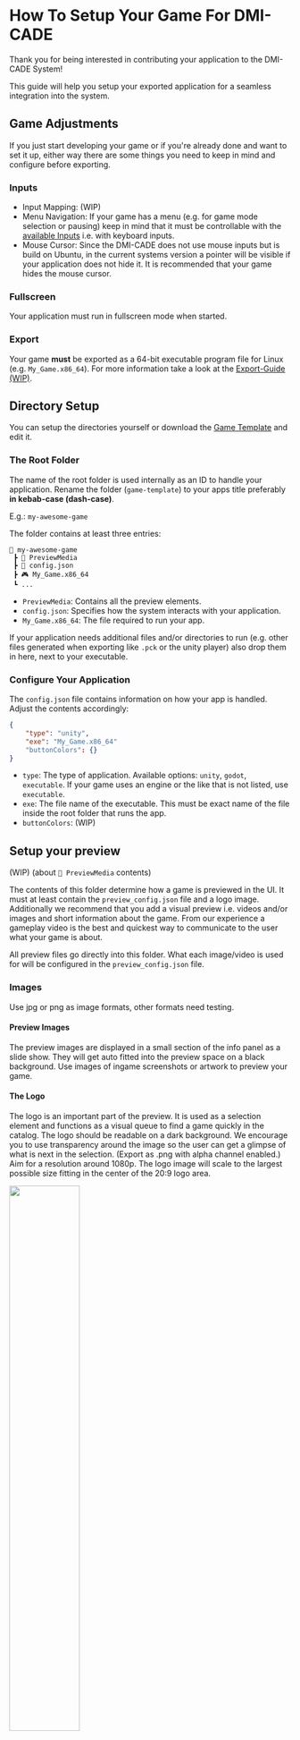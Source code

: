 # How To Setup Your Game For DMI-CADE
Thank you for being interested in contributing your application to the DMI-CADE System!

This guide will help you setup your exported application for a seamless integration into the system.

## Game Adjustments
If you just start developing your game or if you're already done and want to set it up, either way there are some things you need to keep in mind and configure before exporting.

### Inputs
- Input Mapping: (WIP)
- Menu Navigation: If your game has a menu (e.g. for game mode selection or pausing) keep in mind that it must be controllable with the [available Inputs]() i.e. with keyboard inputs.
- Mouse Cursor: Since the DMI-CADE does not use mouse inputs but is build on Ubuntu, in the current systems version a pointer will be visible if your application does not hide it. It is recommended that your game hides the mouse cursor.

### Fullscreen
Your application must run in fullscreen mode when started.

### Export

Your game **must** be exported as a 64-bit executable program file for Linux (e.g. `My_Game.x86_64`).
For more information take a look at the [Export-Guide (WIP)](https://github.com/DMI-CADE/game-template/wiki/Export-Guide).

## Directory Setup
You can setup the directories yourself or download the [Game Template](https://github.com/DMI-CADE/game-template) and edit it.

### The Root Folder
The name of the root folder is used internally as an ID to handle your application. Rename the folder (`game-template`) to your apps title preferably **in kebab-case (dash-case)**.

E.g.: `my-awesome-game`

The folder contains at least three entries:

```
📂 my-awesome-game
 ┣ 📂 PreviewMedia
 ┣ 📜 config.json
 ┣ 🎮 My_Game.x86_64
 ┗ ...
```

- `PreviewMedia`: Contains all the preview elements.
- `config.json`: Specifies how the system interacts with your application.
- `My_Game.x86_64`: The file required to run your app.

If your application needs additional files and/or directories to run (e.g. other files generated when exporting like `.pck` or the unity player) also drop them in here, next to your executable.

### Configure Your Application
The `config.json` file contains information on how your app is handled. Adjust the contents accordingly:

```json
{
    "type": "unity",
    "exe": "My_Game.x86_64"
    "buttonColors": {}
}
```
- `type`: The type of application. Available options: `unity`, `godot`, `executable`. If your game uses an engine or the like that is not listed, use `executable`.
- `exe`: The file name of the executable. This must be exact name of the file inside the root folder that runs the app.
- `buttonColors`: (WIP)

## Setup your preview

(WIP) (about `📂 PreviewMedia` contents)

The contents of this folder determine how a game is previewed in the UI. It must at least contain the `preview_config.json` file and a logo image. Additionally we recommend that you add a visual preview i.e. videos and/or images and short information about the game. From our experience a gameplay video is the best and quickest way to communicate to the user what your game is about.

All preview files go directly into this folder. What each image/video is used for will be configured in the `preview_config.json` file.

### Images
Use jpg or png as image formats, other formats need testing.

#### Preview Images
The preview images are displayed in a small section of the info panel as a slide show. They will get auto fitted into the preview space on a black background.
Use images of ingame screenshots or artwork to preview your game.

#### The Logo
The logo is an important part of the preview. It is used as a selection element and functions as a visual queue to find a game quickly in the catalog.
The logo should be readable on a dark background. We encourage you to use transparency around the image so the user can get a glimpse of what is next in the selection. (Export as .png with alpha channel enabled.) Aim for a resolution around 1080p. The logo image will scale to the largest possible size fitting in the center of the 20:9 logo area.

<img src="https://user-images.githubusercontent.com/43704691/164060174-cf549c8e-2f6f-4717-b279-727da08074ee.png" width=50%>

As a simple logo idea: Write the name of your game in a font that is already used in your game and combine it with an image of a core asset, e.g. the player character. A quick image search for "arcade game logos" will give you more inspiration.

### Videos
When creating a preview video (e.g. recording gameplay) keep in mind that the video will be displayed in a rather small window. Don't worry too much about high resolution. Try to keep the file size reasonable, 30 seconds of gameplay should suffice in most cases. Preview videos play without sound.

Note that videos can only be displayed when exported as `.webm` using the `VP8` compression format with `Vorbis` audio compression (even though the audio is muted when previewed in the UI). You can find a short guide on how to convert a video file to this format [here](https://github.com/DMI-CADE/game-template/wiki/Covert-Video-To-Displayable-Format).

### Configure Your Preview

The `preview_config.json` file configures how your preview is displayed in the UI.

```json
{
    "displayName": "The Apps Name",
    "gameFormats": ["1p", "coop"],

    "logo": "logo.png",

    "images": ["pic1.png", "pic2.jpg", "pic3.png"],
    "videos": ["trailer.webm"],

    "info1": ["Genre", "TheGenre"],
    "info2": ["Course", "TheCourse WS20/21"],
    "info3": ["Creators", "First Name, Second Name, Third Name"],
    "info4": ["", ""],

    "moreInfoText": "In this game you engage in an artificial conflict, defined by rules, that results in a quantifiable outcome.\n\nWe created it under these circumstances. This is how we came up with the idea.\n\nThis is more other cool information."
}
```

- `displayName`: The display name of the game.
- `gameFormats`: The play modes your game supports. <br> Available options: `vs`: Players can play against each other, `1p`: A player can play alone, `coop`: Players can cooperate with each other.
- `logo` (WIP)
- `images`: The exact file names of all preview images present. Try to use `.png` or `.jpg` formats. The images get displayed in the preview window as a dia show after any configured video(s) played.
- `videos`: The exact file name of all preview videos present in your preview folder. Note the [requirements for preview videos](#videos).
- `info1` - `info4` (optional but recommended): String pairs containing short information about the game, displayed below the image/video preview. The first string of each pair is displayed on the left, as a descriptor. The second string is the information itself displayed next to it on the right.
<br>The  descriptor is shortened to 10 characters. (I.e. `Mylongdescriptor` becomes `Mylongdesc:`, `Creators` becomes `Creators:`)
<br>The actual information (i.e. the second strings) combined have 96 characters in total, but they break lines automatically. There are 6 lines available, each 16 characters long. So try to keep the information short.
<br> We recommend using these fields to give information that is interesting to the players. Let them know from which context (e.g. course, lecture or game jam) the game comes. Give yourself credit as creators/developers by displaying your names or nicknames. Let them know in which semester the game was released/created.
<br>If you only need 2 or 3 info fields, leave the rest out or empty.
- `moreInfoText` (optional): More info text displayed in the additional info panel. Put more information, background, instructions and credits here. Use `\n` for line breaks.

## Your almost done!

(WIP)
